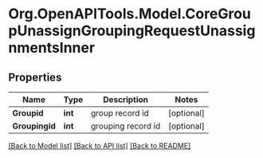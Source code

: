 # Org.OpenAPITools.Model.CoreGroupUnassignGroupingRequestUnassignmentsInner

## Properties

Name | Type | Description | Notes
------------ | ------------- | ------------- | -------------
**Groupid** | **int** | group record id | [optional] 
**Groupingid** | **int** | grouping record id | [optional] 

[[Back to Model list]](../README.md#documentation-for-models) [[Back to API list]](../README.md#documentation-for-api-endpoints) [[Back to README]](../README.md)

